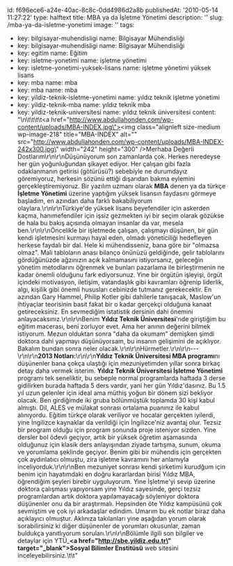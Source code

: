 id: f696ece6-a24e-40ac-8c8c-0dd4986d2a8b
publishedAt: '2010-05-14 11:27:22'
type: halftext
title: MBA ya da İşletme Yönetimi
description: ''
slug: /mba-ya-da-isletme-yonetimi
image: ''
tags:
  - key: bilgisayar-muhendisligi
    name: Bilgisayar Mühendisliği
  - key: bilgisayar-muhendisligi
    name: Bilgisayar Mühendisliği
  - key: egitim
    name: Eğitim
  - key: isletme-yonetimi
    name: işletme yönetimi
  - key: isletme-yonetimi-yuksek-lisans
    name: işletme yönetimi yüksek lisans
  - key: mba
    name: mba
  - key: mba
    name: mba
  - key: yildiz-teknik-isletme-yonetimi
    name: yıldız teknik işletme yönetimi
  - key: yildiz-teknik-mba
    name: yıldız teknik mba
  - key: yildiz-teknik-universitesi
    name: yıldız teknik üniversitesi
content: "\n\t\t\t\t<a href=\"http://www.abdullahonden.com/wp-content/uploads/MBA-INDEX.jpg\"><img class=\"alignleft size-medium wp-image-218\" title=\"MBA-INDEX\" alt=\"\" src=\"http://www.abdullahonden.com/wp-content/uploads/MBA-INDEX-242x300.jpg\" width=\"242\" height=\"300\" /></a>Merhaba Değerli Dostlarım\r\n\r\nDüşünüyorum son zamanlarda çok. Herkes neredeyse her gün yoğunluğundan şikayet ediyor. Her çalışan gibi fazla odaklanmanın getirisi (götürüsü?) sebebiyle ne durumdayız göremiyoruz, herkesin sözünü ettiği dışarıdan bakma eylemini gerçekleştiremiyoruz. Bir yazılım uzmanı olarak <strong>MBA</strong> denen ya da türkçe <strong>İşletme Yönetimi</strong> üzerine yaptığım yüksek lisansın faydasını görmeye başladım, en azından daha farklı bakabiliyorum olaylara.\r\n\r\nTürkiye'de yüksek lisans beyefendiler için askerden kaçma, hanımefendiler için işsiz gezmekten iyi bir seçim olarak gözükse de hala bu bakış açısında olmayan insanlar da var, mesela ben.\r\n\r\nÖncelikle bir işletmede çalışan, çalışmayı düşünen, bir gün kendi işletmesini kurmayı hayal eden, olmadı yöneticiliği hedefleyen herkese faydalı bir dal. Hele ki mühendisseniz, bana göre bir \"olmazsa olmaz\". Mali tabloların anası bilanço önünüzü geldiğinde, gelir tablolarını gördüğünüzde ağzınızın açık kalmamasını istiyorsanız, geleceğin yönetim metodlarını öğrenmek ve bunları pazarlama ile birleştirmenin ne kadar önemli olduğunu fark ediyorsunuz. Yine bir örgütün işleyişi, örgüt içindeki motivasyon, iletişim, vatandaşlık gibi kavramları öğrenip liderlik, algı, kişilik gibi önemli hususları cebinizde tutmanız gerekecektir. En azından Gary Hammel, Philip Kotler gibi dahilerle tanışacak, Maslow'un ihtiyaçlar teorisinin basit fakat bir o kadar gerçekçi olduğuna kanaat getireceksiniz. En sevmediğim istatistik dersinin dahi önemini anlayacaksınız.\r\n\r\nBenim <strong>Yıldız Teknik Üniversitesi</strong>'nde giriştiğim bu eğitim macerası, beni zorluyor evet. Ama her anının değerini bilmek istiyorum. Mezun olduktan sonra \"daha da okumam\" demişken şimdi doktora dahi yapmayı düşünüyorsam, bu insanın gelişimini de açıklıyor. Bakalım bundan sonra neler olacak.\r\n\r\nHürmetler.\r\n\r\n---\r\n\r\n<strong>2013 Notları:</strong>\r\n\r\n<strong>Yıldız Teknik Üniversitesi MBA programı</strong>nı düşünenler bana çokça ulaştığı için mezuniyetimden yıllar sonra birkaç detay daha vermek isterim. <strong>Yıldız Teknik Üniversitesi İşletme Yönetimi</strong> programı tek seneliktir, bu sebeple normal programlarda haftada 3 derse gidilirken burada haftada 5 ders vardır, yani her gün Yıldız'dasınız. Bu 1.5 yıl uzun gelenler için ideal ama müthiş yoğun bir dönem sizi bekliyor olacak. Ben girdiğimde iki gruba bölünmüştük toplamda 30 kişi kabul almıştı. Dil, ALES ve mülakat sonrası ortalama puanınız ile kabul alınıyordu. Eğitim türkçe olarak veriliyor ve hocalar gerçekten iyilerdi, yine İngilizce kaynaklar da verildiği için İngilizce'niz avantaj olur. Tezsiz bir program olduğu için program sonunda proje isteniyor sizden. Yine dersler bol ödevli geçiyor, artık bir yüksek öğretim aşamasında olduğunuz için klasik ders anlayışından ziyade tartışma, sunum, okuma ve yorumlama şeklinde geçiyor. Benim gibi bir mühendis için gerçekten çok aydınlatıcı olmuştu, zira işletme kavramını her anlamıyla inceliyorduk.\r\n\r\nBen mezuniyet sonrası kendi şirketimi kurudğum için benim için hayatımdaki en doğru kararlardan birisi Yıldız MBA, öğrendiğim şeyleri birebir uyguluyorum. Yine İşletme'yi sevip üzerine doktora çalışması yapıyorsam yine Yıldız sayesinde, gerçi tezsiz programlardan artık doktora yapılamayacağı söyleniyor doktora düşünenler onu da bir araştırmalı. Hepsinden öte Yıldız kampüsünü çok sevmiştim ve çok iyi arkadaşlar edindim. Umarım bu ek notlar biraz daha açıklayıcı olmuştur. Aklınıza takılanları yine aşağıdan yorum olarak sorabilirsiniz ki diğer düşünenler de yorumları okusunlar, zaman buldukça yanıtlıyorum soruları.\r\n\r\nBölümle ilgili son bilgiler ve detaylar için YTÜ\_<strong><a href=\"http://sbe.yildiz.edu.tr\" target=\"_blank\">Sosyal Bilimler Enstitüsü</a></strong> web sitesini inceleyebilirsiniz.\t\t"
